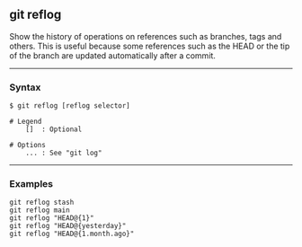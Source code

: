 ## git reflog
Show the history of operations on references such as branches, tags and 
others. This is useful because some references such as the HEAD or the tip 
of the branch are updated automatically after a commit.

-------------------------------------------------------------------------------
### Syntax
```shell
$ git reflog [reflog selector]

# Legend
    []  : Optional

# Options
    ... : See "git log"
```

-------------------------------------------------------------------------------
### Examples
```shell
git reflog stash
git reflog main
git reflog "HEAD@{1}"
git reflog "HEAD@{yesterday}"
git reflog "HEAD@{1.month.ago}"
```